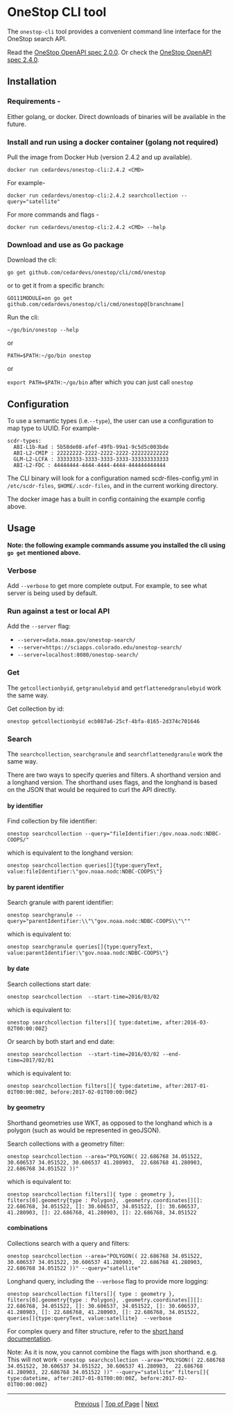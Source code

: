 # OneStop CLI tool

The `onestop-cli` tool provides a convenient command line interface for the OneStop search API.

Read the [OneStop OpenAPI spec 2.0.0](https://app.swaggerhub.com/apis/cedardevs/one-stop_search_api/2.0.0).
Or check the [OneStop OpenAPI spec 2.4.0](https://app.swaggerhub.com/apis/cedarbot/OneStop/2.4.0).

## Installation

### Requirements -

Either golang, or docker. Direct downloads of binaries will be available in the future.

### Install and run using a docker container (golang not required)

Pull the image from Docker Hub (version 2.4.2 and up available).

`docker run cedardevs/onestop-cli:2.4.2 <CMD>`

For example-

`docker run cedardevs/onestop-cli:2.4.2 searchcollection --query="satellite"`

For more commands and flags -

`docker run cedardevs/onestop-cli:2.4.2 <CMD> --help`


### Download and use as Go package

Download the cli:

`go get github.com/cedardevs/onestop/cli/cmd/onestop`

or to get it from a specific branch:

`GO111MODULE=on go get github.com/cedardevs/onestop/cli/cmd/onestop@[branchname]`

Run the cli:

`~/go/bin/onestop --help`

or

`PATH=$PATH:~/go/bin onestop`

or

`export PATH=$PATH:~/go/bin` after which you can just call `onestop`

## Configuration

To use a semantic types (i.e.`--type`), the user can use a configuration to map type to UUID. For example-

```
scdr-types:
  ABI-L1b-Rad : 5b58de08-afef-49fb-99a1-9c5d5c003bde
  ABI-L2-CMIP : 22222222-2222-2222-2222-222222222222
  GLM-L2-LCFA : 33333333-3333-3333-3333-333333333333
  ABI-L2-FDC : 44444444-4444-4444-4444-444444444444
```

The CLI binary will look for a configuration named scdr-files-config.yml in  `/etc/scdr-files`, `$HOME/.scdr-files`, and in the current working directory.

The docker image has a built in config containing the example config above.

## Usage

**Note: the following example commands assume you installed the cli using `go get` mentioned above.**

### Verbose

Add `--verbose` to get more complete output. For example, to see what server is being used by default.

### Run against a test or local API

Add the `--server` flag:
- `--server=data.noaa.gov/onestop-search/`
- `--server=https://sciapps.colorado.edu/onestop-search/`
- `--server=localhost:8080/onestop-search/`

### Get

The `getcollectionbyid`, `getgranulebyid` and `getflattenedgranulebyid` work the same way.

Get collection by id:

`onestop getcollectionbyid ecb087a6-25cf-4bfa-8165-2d374c701646`

### Search

The `searchcollection`, `searchgranule` and `searchflattenedgranule` work the same way.

There are two ways to specify queries and filters. A shorthand version and a longhand version. The shorthand uses flags, and the longhand is based on the JSON that would be required to curl the API directly.

#### by identifier

Find collection by file identifier:

`onestop searchcollection --query="fileIdentifier:/gov.noaa.nodc:NDBC-COOPS/"`

which is equivalent to the longhand version:

`onestop searchcollection queries[]{type:queryText, value:fileIdentifier:\"gov.noaa.nodc:NDBC-COOPS\"}`

#### by parent identifier

Search granule with parent identifier:

`onestop searchgranule --query="parentIdentifier:\\"\"gov.noaa.nodc:NDBC-COOPS\\"\""`

which is equivalent to:

`onestop searchgranule queries[]{type:queryText, value:parentIdentifier:\"gov.noaa.nodc:NDBC-COOPS\"}`

#### by date

Search collections start date:

`onestop searchcollection  --start-time=2016/03/02`

which is equivalent to:

`onestop searchcollection filters[]{ type:datetime, after:2016-03-02T00:00:00Z}`

Or search by both start and end date:

`onestop searchcollection  --start-time=2016/03/02 --end-time=2017/02/01`

which is equivalent to:

`onestop searchcollection filters[]{ type:datetime, after:2017-01-01T00:00:00Z, before:2017-02-01T00:00:00Z}`

#### by geometry

Shorthand geometries use WKT, as opposed to the longhand which is a polygon (such as would be represented in geoJSON).

Search collections with a geometry filter:

`onestop searchcollection --area="POLYGON(( 22.686768 34.051522, 30.606537 34.051522, 30.606537 41.280903,  22.686768 41.280903, 22.686768 34.051522 ))"`

which is equivalent to:

`onestop searchcollection filters[]{ type : geometry }, filters[0].geometry{type : Polygon}, .geometry.coordinates[][]: 22.686768, 34.051522, []: 30.606537, 34.051522, []: 30.606537, 41.280903, []: 22.686768, 41.280903, []: 22.686768, 34.051522`

#### combinations


Collections search with a query and filters:

`onestop searchcollection --area="POLYGON(( 22.686768 34.051522, 30.606537 34.051522, 30.606537 41.280903,  22.686768 41.280903, 22.686768 34.051522 ))" --query="satellite"`

Longhand query, including the `--verbose` flag to provide more logging:

`onestop searchcollection filters[]{ type : geometry }, filters[0].geometry{type : Polygon}, .geometry.coordinates[][]: 22.686768, 34.051522, []: 30.606537, 34.051522, []: 30.606537, 41.280903, []: 22.686768, 41.280903, []: 22.686768, 34.051522,  queries[]{type:queryText, value:satellite}  --verbose`

For complex query and filter structure, refer to the [short hand documentation](https://github.com/danielgtaylor/openapi-cli-generator/tree/master/shorthand).

Note: As it is now, you cannot combine the flags with json shorthand. e.g. This will not work - `onestop searchcollection --area="POLYGON(( 22.686768 34.051522, 30.606537 34.051522, 30.606537 41.280903,  22.686768 41.280903, 22.686768 34.051522 ))" --query="satellite" filters[]{ type:datetime, after:2017-01-01T00:00:00Z, before:2017-02-01T00:00:00Z} `

<hr>
<div align="center"><a href="/onestop/public-user">Previous</a> | <a href="#">Top of Page</a> | <a href="/onestop/public-user/cli/scdr-files">Next</a></div>
